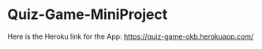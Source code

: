 # Quiz-Game-MiniProject

Here is the Heroku link for the App: 
https://quiz-game-okb.herokuapp.com/
